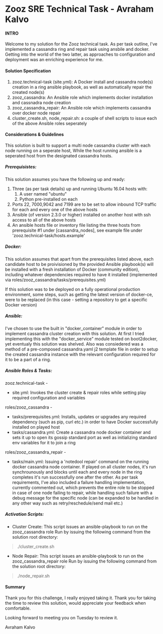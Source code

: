 # Zooz SRE Technical Task - Avraham Kalvo

#### INTRO
Welcome to my solution for the Zooz technical task. As per task outline, I've implemented a cassandra ring and repair task using ansbile and docker. Getting into the world of the two latter, as approaches to configuration and deployment was an enriching experience for me.

#### Solution Specification
1. zooz.technical-task (site.yml): A Docker install and cassandra node(s) creation in a ring ansible playbook, as well as automatically repair the created node(s)
1. zooz_cassandra: An Ansible role which implements docker installation and cassnadra node creation
1. zooz_cassandra_repair: An Ansible role which implements cassandra over docker node repair
1. cluster_create.sh, node_repair.sh: a couple of shell scripts to issue each of the above Ansible roles seperately

#### Considerations & Guidelines
This solution is built to support a multi node cassandra cluster with each node running on a seperate host,
While the host running ansible is a seperated host from the designated cassandra hosts.

##### Prerequisistes: 
This solution assumes you have the following up and ready:
1. Three (as per task details) up and running Ubuntu 16.04 hosts with:
	1. A user named "ubuntu"
	1. Python pre-installed on each
1. Ports 22, 7000,9042 and 7199 are to be set to allow inbound TCP traffic for each and every one of the above hosts
1. Ansible (of version 2.3.0 or higher) installed on another host with ssh access to all of the above hosts
1. An ansible hosts file or inventory file listing the three hosts from prerequisite #1 under [cassandra_nodes], see example file under 'zooz.technical-task/hosts.example'

##### Docker:    
This solution assumes that apart from the prerequisites listed above, each candidate host to be proivisioned by the provided Ansible playbook(s) will be installed with a fresh installation of Docker (community edition), including whatever dependencies required to have it installed (implemented via roles/zooz_cassandra/tasks/prerequisites.yml)

If this solution was to be deployed on a fully operational production environment, some steps, such as getting the latest version of docker-ce, were to be replaced (in this case - setting a repository to get a specific Docker version)

##### Ansible:
I've chosen to use the built in "docker_container" module in order to implement cassandra cluster creation with this solution.
At first I tried implementing this with the "docker_service" module tested on boot2docker, yet eventualy this solution was shelved.
Also was consiedered was a method of a pre-composed cassandra.yaml j2 template file in order to setup the created cassandra instance with the relevant configuration required for it to be a part of a ring.

##### Ansible Roles & Tasks:
zooz.technical-task -
* site.yml: Invokes the cluster create & repair roles while setting play required configuration and variables

roles/zooz_cassandra -
* tasks/prerequisites.yml: Installs, updates or upgrades any required dependency (such as pip, curl etc.) in order to have Docker successfully installed on played host
* tasks/cassandra.yml: Create a cassandra node docker container and sets it up to open its gossip standard port as well as initializing standard env variables for it to join a ring

roles/zooz_cassandra_repair -
* tasks/main.yml:	Issuing a 'notedool repair' command on the running docker cassandra node container. If played on all cluster nodes, it's run synchrounously and blocks until each and every node in the ring completes it's run successfully one after the other. As per task requirements, I've also included a failure handling implementation, currently commented out, which prevents the entire role to be stopped in case of one node failing to repair, while handling such failure with a debug message for the specific node (can be expanded to be handled in any other way such as retry/reschedule/send mail etc.)

##### Activation Scripts:
* Cluster Create: This script issues an ansible-playbook to run on the zooz_cassandra role
Run by issuing the following command from the solution root directory:
> ./cluster_create.sh

* Node Repair: This script issues an ansible-playbook to run on the zooz_cassandra_repair role
Run by issuing the following command from the solution root directory:
> ./node_repair.sh

#### Summary
Thank you for this challenge, I really enjoyed taking it. Thank you for taking the time to review this solution, would appreciate your feedback when comfortable.

Looking forward to meeting you on Tuesday to review it.

Avraham Kalvo
